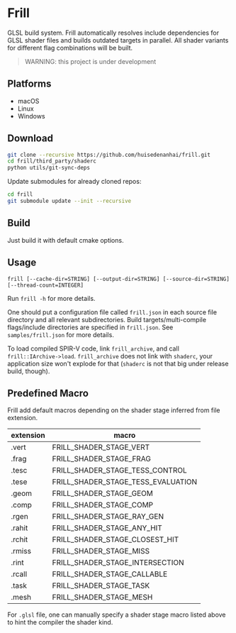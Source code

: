 # Frill

GLSL build system. Frill automatically resolves include dependencies for GLSL shader files and builds outdated targets
in parallel. All shader variants for different flag combinations will be built.

> WARNING: this project is under development

## Platforms

+ macOS
+ Linux
+ Windows

## Download

```bash
git clone --recursive https://github.com/huisedenanhai/frill.git 
cd frill/third_party/shaderc
python utils/git-sync-deps
```

Update submodules for already cloned repos:

```bash
cd frill
git submodule update --init --recursive
```

## Build

Just build it with default cmake options.

## Usage

```
frill [--cache-dir=STRING] [--output-dir=STRING] [--source-dir=STRING] [--thread-count=INTEGER]
```

Run `frill -h` for more details.

One should put a configuration file called `frill.json` in each source file directory and all relevant subdirectories.
Build targets/multi-compile flags/include directories are specified in `frill.json`. See `samples/frill.json` for more
details.

To load compiled SPIR-V code, link `frill_archive`, and call `frill::IArchive->load`. `frill_archive` does not link
with `shaderc`, your application size won't explode for that (`shaderc` is not that big under release build, though).

## Predefined Macro

Frill add default macros depending on the shader stage inferred from file extension.

| extension | macro                              |
|-----------|------------------------------------|
| .vert     | FRILL_SHADER_STAGE_VERT            |
| .frag     | FRILL_SHADER_STAGE_FRAG            |
| .tesc     | FRILL_SHADER_STAGE_TESS_CONTROL    |
| .tese     | FRILL_SHADER_STAGE_TESS_EVALUATION |
| .geom     | FRILL_SHADER_STAGE_GEOM            |
| .comp     | FRILL_SHADER_STAGE_COMP            |
| .rgen     | FRILL_SHADER_STAGE_RAY_GEN         |
| .rahit    | FRILL_SHADER_STAGE_ANY_HIT         |
| .rchit    | FRILL_SHADER_STAGE_CLOSEST_HIT     |
| .rmiss    | FRILL_SHADER_STAGE_MISS            |
| .rint     | FRILL_SHADER_STAGE_INTERSECTION    |
| .rcall    | FRILL_SHADER_STAGE_CALLABLE        |
| .task     | FRILL_SHADER_STAGE_TASK            |
| .mesh     | FRILL_SHADER_STAGE_MESH            |

For `.glsl` file, one can manually specify a shader stage macro listed above to hint the compiler the shader kind.